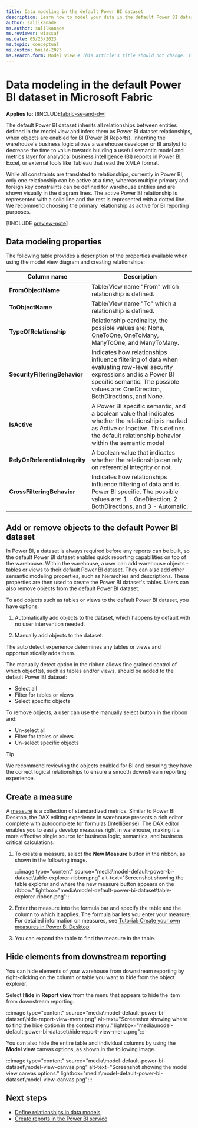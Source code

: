 ```yaml
---
title: Data modeling in the default Power BI dataset
description: Learn how to model your data in the default Power BI dataset in Microsoft Fabric.
author: salilkanade
ms.author: salilkanade
ms.reviewer: wiassaf
ms.date: 05/23/2023
ms.topic: conceptual
ms.custom: build-2023
ms.search.form: Model view # This article's title should not change. If so, contact engineering.
---
```

# Data modeling in the default Power BI dataset in Microsoft Fabric

**Applies to:** [!INCLUDE[fabric-se-and-dw](includes/applies-to-version/fabric-se-and-dw.md)]

The default Power BI dataset inherits all relationships between entities defined in the model view and infers them as Power BI dataset relationships, when objects are enabled for BI (Power BI Reports). Inheriting the warehouse's business logic allows a warehouse developer or BI analyst to decrease the time to value towards building a useful semantic model and metrics layer for analytical business intelligence (BI) reports in Power BI, Excel, or external tools like Tableau that read the XMLA format.

While all constraints are translated to relationships, currently in Power BI, only one relationship can be active at a time, whereas multiple primary and foreign key constraints can be defined for warehouse entities and are shown visually in the diagram lines. The active Power BI relationship is represented with a solid line and the rest is represented with a dotted line. We recommend choosing the primary relationship as active for BI reporting purposes.

[!INCLUDE [preview-note](../includes/preview-note.md)]

## Data modeling properties

The following table provides a description of the properties available when using the model view diagram and creating relationships:

| **Column name** | **Description** |
|---|---|
| **FromObjectName** | Table/View name "From" which relationship is defined. |
| **ToObjectName** | Table/View name "To" which a relationship is defined. |
| **TypeOfRelationship** | Relationship cardinality, the possible values are: None, OneToOne, OneToMany, ManyToOne, and ManyToMany. |
| **SecurityFilteringBehavior** | Indicates how relationships influence filtering of data when evaluating row-level security expressions and is a Power BI specific semantic. The possible values are: OneDirection, BothDirections, and None. |
| **IsActive** | A Power BI specific semantic, and a boolean value that indicates whether the relationship is marked as Active or Inactive. This defines the default relationship behavior within the semantic model |
| **RelyOnReferentialIntegrity** | A boolean value that indicates whether the relationship can rely on referential integrity or not. |
| **CrossFilteringBehavior** | Indicates how relationships influence filtering of data and is Power BI specific. The possible values are: 1 - OneDirection, 2 - BothDirections, and 3 - Automatic. |

## Add or remove objects to the default Power BI dataset

In Power BI, a dataset is always required before any reports can be built, so the default Power BI dataset enables quick reporting capabilities on top of the warehouse. Within the warehouse, a user can add warehouse objects - tables or views to their default Power BI dataset. They can also add other semantic modeling properties, such as hierarchies and descriptions. These properties are then used to create the Power BI dataset's tables. Users can also remove objects from the default Power BI dataset.

To add objects such as tables or views to the default Power BI dataset, you have options:

1. Automatically add objects to the dataset, which happens by default with no user intervention needed.

1. Manually add objects to the dataset.

The auto detect experience determines any tables or views and opportunistically adds them.

The manually detect option in the ribbon allows fine grained control of which object(s), such as tables and/or views, should be added to the default Power BI dataset:

- Select all
- Filter for tables or views
- Select specific objects

To remove objects, a user can use the manually select button in the ribbon and:

- Un-select all
- Filter for tables or views
- Un-select specific objects

> [!TIP]
> We recommend reviewing the objects enabled for BI and ensuring they have the correct logical relationships to ensure a smooth downstream reporting experience.

## Create a measure

A [measure](/power-bi/transform-model/desktop-measures) is a collection of standardized metrics. Similar to Power BI Desktop, the DAX editing experience in warehouse presents a rich editor complete with autocomplete for formulas (IntelliSense). The DAX editor enables you to easily develop measures right in warehouse, making it a more effective single source for business logic, semantics, and business critical calculations. 

1. To create a measure, select the **New Measure** button in the ribbon, as shown in the following image.

    :::image type="content" source="media\model-default-power-bi-dataset\table-explorer-ribbon.png" alt-text="Screenshot showing the table explorer and where the new measure button appears on the ribbon." lightbox="media\model-default-power-bi-dataset\table-explorer-ribbon.png":::

1. Enter the measure into the formula bar and specify the table and the column to which it applies. The formula bar lets you enter your measure. For detailed information on measures, see [Tutorial: Create your own measures in Power BI Desktop](/power-bi/transform-model/desktop-tutorial-create-measures).

1. You can expand the table to find the measure in the table.

## Hide elements from downstream reporting

You can hide elements of your warehouse from downstream reporting by right-clicking on the column or table you want to hide from the object explorer. 

Select **Hide** in **Report view** from the menu that appears to hide the item from downstream reporting.

:::image type="content" source="media\model-default-power-bi-dataset\hide-report-view-menu.png" alt-text="Screenshot showing where to find the hide option in the context menu." lightbox="media\model-default-power-bi-dataset\hide-report-view-menu.png":::

You can also hide the entire table and individual columns by using the **Model view** canvas options, as shown in the following image.

:::image type="content" source="media\model-default-power-bi-dataset\model-view-canvas.png" alt-text="Screenshot showing the model view canvas options." lightbox="media\model-default-power-bi-dataset\model-view-canvas.png":::

## Next steps

- [Define relationships in data models](model-default-power-bi-dataset.md)
- [Create reports in the Power BI service](reports-power-bi-service.md)
